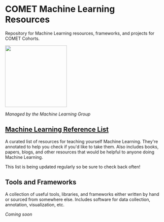 # COMET Machine Learning Resources
Repository for Machine Learning resources, frameworks, and projects for COMET Cohorts.

<img src="https://github.com/dlsucomet/MLResources/blob/master/assets/logo2.jpg" width=200>

*Managed by the Machine Learning Group*

## [Machine Learning Reference List](https://github.com/dlsucomet/MLResources/blob/master/MLReferenceList.md)
A curated list of resources for teaching yourself Machine Learning. They're annotated to help you check if you'd like to take them. Also includes books, papers, blogs, and other resources that would be helpful to anyone doing Machine Learning.

This list is being updated regularly so be sure to check back often!

## Tools and Frameworks
A collection of useful tools, libraries, and frameworks either written by hand or sourced from somewhere else. Includes software for data collection, annotation, visualization, etc.

*Coming soon*

